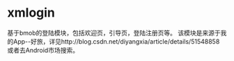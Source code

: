 # xmlogin
基于bmob的登陆模块，包括欢迎页，引导页，登陆注册页等。
该模块是来源于我的App--好旅，详见http://blog.csdn.net/diyangxia/article/details/51548858 或者去Android市场搜索。
